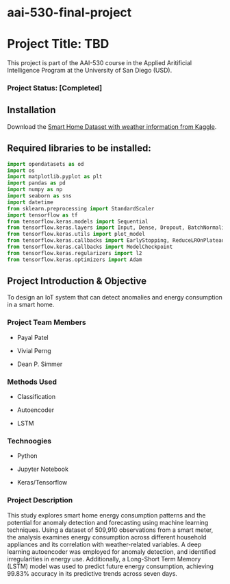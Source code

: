 # aai-530-final-project
# Project Title: TBD

This project is part of the AAI-530 course in the Applied Aritificial Intelligence Program at the University of San Diego (USD).

### Project Status: [Completed]

## Installation

Download the [Smart Home Dataset with weather information from Kaggle](https://www.kaggle.com/datasets/taranvee/smart-home-dataset-with-weather-information/data).

## Required libraries to be installed:

```python
import opendatasets as od
import os
import matplotlib.pyplot as plt
import pandas as pd
import numpy as np
import seaborn as sns
import datetime
from sklearn.preprocessing import StandardScaler
import tensorflow as tf
from tensorflow.keras.models import Sequential
from tensorflow.keras.layers import Input, Dense, Dropout, BatchNormalization
from tensorflow.keras.utils import plot_model
from tensorflow.keras.callbacks import EarlyStopping, ReduceLROnPlateau
from tensorflow.keras.callbacks import ModelCheckpoint
from tensorflow.keras.regularizers import l2
from tensorflow.keras.optimizers import Adam
```

## Project Introduction & Objective

To design an IoT system that can detect anomalies and energy consumption in a smart home.

### Project Team Members

- Payal Patel

- Vivial Perng

- Dean P. Simmer

### Methods Used

- Classification

- Autoencoder

- LSTM


### Technoogies

- Python

- Jupyter Notebook

- Keras/Tensorflow

### Project Description

This study explores smart home energy consumption patterns and the potential for anomaly detection and forecasting using machine learning techniques. Using a dataset of 509,910 observations from a smart meter, the analysis examines energy consumption across different household appliances and its correlation with weather-related variables. A deep learning autoencoder was employed for anomaly detection, and identified irregularities in energy use. Additionally, a Long-Short Term Memory (LSTM) model was used to predict future energy consumption, achieving 99.83% accuracy in its predictive trends across seven days.
